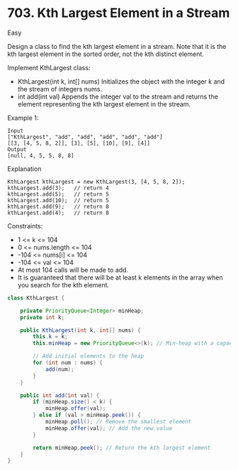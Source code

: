 # 703. Kth Largest Element in a Stream
Easy

Design a class to find the kth largest element in a stream. Note that it is the kth largest element in the sorted order, not the kth distinct element.

Implement KthLargest class:

- KthLargest(int k, int[] nums) Initializes the object with the integer k and the stream of integers nums.
- int add(int val) Appends the integer val to the stream and returns the element representing the kth largest element in the stream.
 

Example 1:
```
Input
["KthLargest", "add", "add", "add", "add", "add"]
[[3, [4, 5, 8, 2]], [3], [5], [10], [9], [4]]
Output
[null, 4, 5, 5, 8, 8]
```

Explanation
```
KthLargest kthLargest = new KthLargest(3, [4, 5, 8, 2]);
kthLargest.add(3);   // return 4
kthLargest.add(5);   // return 5
kthLargest.add(10);  // return 5
kthLargest.add(9);   // return 8
kthLargest.add(4);   // return 8
 ```

Constraints:
- 1 <= k <= 104
- 0 <= nums.length <= 104
- -104 <= nums[i] <= 104
- -104 <= val <= 104
- At most 104 calls will be made to add.
- It is guaranteed that there will be at least k elements in the array when you search for the kth element.

```java
class KthLargest {

    private PriorityQueue<Integer> minHeap;
    private int k;

    public KthLargest(int k, int[] nums) {
        this.k = k;
        this.minHeap = new PriorityQueue<>(k); // Min-heap with a capacity of k

        // Add initial elements to the heap
        for (int num : nums) {
            add(num);
        }
    }

    public int add(int val) {
        if (minHeap.size() < k) {
            minHeap.offer(val);
        } else if (val > minHeap.peek()) {
            minHeap.poll(); // Remove the smallest element
            minHeap.offer(val); // Add the new value
        }

        return minHeap.peek(); // Return the kth largest element
    }
}
```
